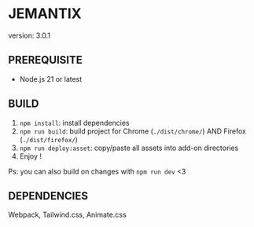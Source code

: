 # JEMANTIX

version: 3.0.1

## PREREQUISITE

- Node.js 21 or latest

## BUILD

1. `npm install`: install dependencies
2. `npm run build`: build project for Chrome (`./dist/chrome/`) AND Firefox (`./dist/firefox/`)
3. `npm run deploy:asset`: copy/paste all assets into add-on directories
4. Enjoy !


Ps: you can also build on changes with `npm run dev` <3

## DEPENDENCIES

Webpack, Tailwind.css, Animate.css
